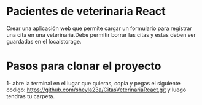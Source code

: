 # Pacientes de veterinaria React

Crear una aplicación web que permite cargar un formulario para registrar una cita en una veterinaria.Debe permitir borrar las citas y estas deben ser guardadas en el localstorage.


# Pasos para clonar el proyecto
1- abre la terminal en el lugar que quieras, copia y pegas el siguiente codigo:
https://github.com/sheyla23a/CitasVeterinariaReact.git
y luego tendras tu carpeta.